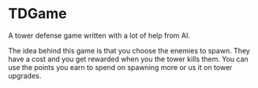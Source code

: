 # TDGame
A tower defense game written with a lot of help from AI.

The idea behind this game is that you choose the enemies to spawn. They have a cost and you get rewarded when you the tower kills them. You can use the points you earn to spend on spawning more or us it on tower upgrades.

